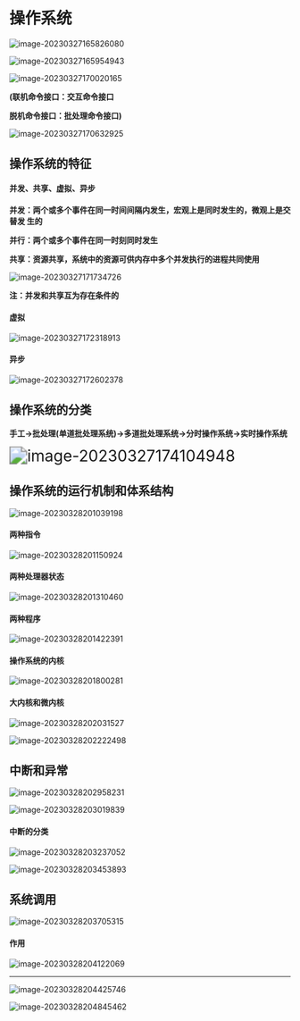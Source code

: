 # 操作系统

![image-20230327165826080](C:\Users\Admin\AppData\Roaming\Typora\typora-user-images\image-20230327165826080.png)

![image-20230327165954943](C:\Users\Admin\AppData\Roaming\Typora\typora-user-images\image-20230327165954943.png)

![image-20230327170020165](C:\Users\Admin\AppData\Roaming\Typora\typora-user-images\image-20230327170020165.png)

**(联机命令接口：交互命令接口**

 **脱机命令接口：批处理命令接口)**

![image-20230327170632925](C:\Users\Admin\AppData\Roaming\Typora\typora-user-images\image-20230327170632925.png)



## 操作系统的特征

#### 并发、共享、虚拟、异步

**并发：两个或多个事件在同一时间间隔内发生，宏观上是同时发生的，微观上是交替发			生的**

**并行：两个或多个事件在同一时刻同时发生**



**共享：资源共享，系统中的资源可供内存中多个并发执行的进程共同使用**

![image-20230327171734726](C:\Users\Admin\AppData\Roaming\Typora\typora-user-images\image-20230327171734726.png)

**注：并发和共享互为存在条件的**



#### 虚拟

![image-20230327172318913](C:\Users\Admin\AppData\Roaming\Typora\typora-user-images\image-20230327172318913.png)



#### 异步

![image-20230327172602378](C:\Users\Admin\AppData\Roaming\Typora\typora-user-images\image-20230327172602378.png)



## 操作系统的分类

**手工->批处理(单道批处理系统)->多道批处理系统->分时操作系统->实时操作系统**

<img src="C:\Users\Admin\AppData\Roaming\Typora\typora-user-images\image-20230327174104948.png" alt="image-20230327174104948" style="zoom: 200%;" />



## 操作系统的运行机制和体系结构

![image-20230328201039198](C:\Users\Admin\AppData\Roaming\Typora\typora-user-images\image-20230328201039198.png)

#### 两种指令

![image-20230328201150924](C:\Users\Admin\AppData\Roaming\Typora\typora-user-images\image-20230328201150924.png)

#### 两种处理器状态

![image-20230328201310460](C:\Users\Admin\AppData\Roaming\Typora\typora-user-images\image-20230328201310460.png)

#### 两种程序

![image-20230328201422391](C:\Users\Admin\AppData\Roaming\Typora\typora-user-images\image-20230328201422391.png)

#### 操作系统的内核

![image-20230328201800281](C:\Users\Admin\AppData\Roaming\Typora\typora-user-images\image-20230328201800281.png)

#### 大内核和微内核

![image-20230328202031527](C:\Users\Admin\AppData\Roaming\Typora\typora-user-images\image-20230328202031527.png)

![image-20230328202222498](C:\Users\Admin\AppData\Roaming\Typora\typora-user-images\image-20230328202222498.png)



## 中断和异常

![image-20230328202958231](C:\Users\Admin\AppData\Roaming\Typora\typora-user-images\image-20230328202958231.png)

![image-20230328203019839](C:\Users\Admin\AppData\Roaming\Typora\typora-user-images\image-20230328203019839.png)

#### 中断的分类

![image-20230328203237052](C:\Users\Admin\AppData\Roaming\Typora\typora-user-images\image-20230328203237052.png)

![image-20230328203453893](C:\Users\Admin\AppData\Roaming\Typora\typora-user-images\image-20230328203453893.png)



## 系统调用

![image-20230328203705315](C:\Users\Admin\AppData\Roaming\Typora\typora-user-images\image-20230328203705315.png)

#### 作用

![image-20230328204122069](C:\Users\Admin\AppData\Roaming\Typora\typora-user-images\image-20230328204122069.png)

------

![image-20230328204425746](C:\Users\Admin\AppData\Roaming\Typora\typora-user-images\image-20230328204425746.png)

![image-20230328204845462](C:\Users\Admin\AppData\Roaming\Typora\typora-user-images\image-20230328204845462.png)